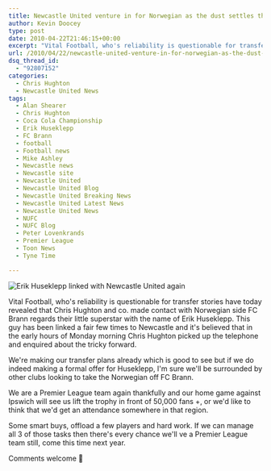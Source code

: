 ```yaml
---
title: Newcastle United venture in for Norwegian as the dust settles throughout Europe
author: Kevin Doocey
type: post
date: 2010-04-22T21:46:15+00:00
excerpt: "Vital Football, who's reliability is questionable for transfer stories have today revealed that Chris Hughton and co. made contact with Norwegian side FC Brann regards their little superstar with the name of Erik Huseklepp. This guy has been linked a fair few times to Newcastle and it's believed that in the early hours of Monday morning Chris Hughton  picked up the telephone and enquired about the tricky forward.."
url: /2010/04/22/newcastle-united-venture-in-for-norwegian-as-the-dust-settles-throughout-europe/
dsq_thread_id:
  - "92807152"
categories:
  - Chris Hughton
  - Newcastle United News
tags:
  - Alan Shearer
  - Chris Hughton
  - Coca Cola Championship
  - Erik Huseklepp
  - FC Brann
  - football
  - Football news
  - Mike Ashley
  - Newcastle news
  - Newcastle site
  - Newcastle United
  - Newcastle United Blog
  - Newcastle United Breaking News
  - Newcastle United Latest News
  - Newcastle United News
  - NUFC
  - NUFC Blog
  - Peter Lovenkrands
  - Premier League
  - Toon News
  - Tyne Time

---
```

![Erik Huseklepp linked with Newcastle United again](https://static.vg.no/uploaded/image/bilderigg/2006/05/10/1147288526924_395.jpg)

Vital Football, who's reliability is questionable for transfer stories have today revealed that Chris Hughton and co. made contact with Norwegian side FC Brann regards their little superstar with the name of Erik Huseklepp. This guy has been linked a fair few times to Newcastle and it's believed that in the early hours of Monday morning Chris Hughton picked up the telephone  and enquired about the tricky forward.

We're making our transfer plans already which is good to see but if we do indeed making a formal offer for Huseklepp, I'm sure we'll be surrounded by other clubs looking to take the Norwegian off FC Brann.

We are a Premier League team again thankfully and our home game against Ipswich will see us lift the trophy in front of 50,000 fans +, or we'd like to think that we'd get an attendance somewhere in that region.

Some smart buys, offload a few players and hard work. If we can manage all 3 of those tasks then there's every chance we'll ve a Premier League team still, come this time next year.

Comments welcome 🙂
